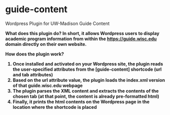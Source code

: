 # guide-content
Wordpress Plugin for UW-Madison Guide Content

<b>What does this plugin do?<b>
In short, it allows Wordpress users to display academic program information from within the https://guide.wisc.edu domain directly on their own website.
  
<b>How does the plugin work?<b>
1.	Once installed and activated on your Wordpress site, the plugin reads the user-specified attributes from the [guide-content] shortcode (url and tab attributes)
2.	Based on the url attribute value, the plugin loads the index.xml version of that guide.wisc.edu webpage
3.	The plugin parses the XML content and extracts the contents of the chosen tab (at that point, the content is already pre-formatted html)
4.	Finally, it prints the html contents on the Wordpress page in the location where the shortcode is placed
